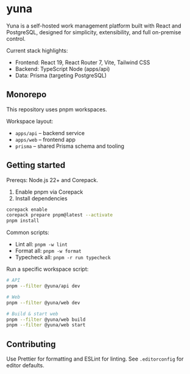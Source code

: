 # yuna

Yuna is a self-hosted work management platform built with React and PostgreSQL, designed for simplicity, extensibility, and full on-premise control.

Current stack highlights:

- Frontend: React 19, React Router 7, Vite, Tailwind CSS
- Backend: TypeScript Node (apps/api)
- Data: Prisma (targeting PostgreSQL)

## Monorepo

This repository uses pnpm workspaces.

Workspace layout:

- `apps/api` – backend service
- `apps/web` – frontend app
- `prisma` – shared Prisma schema and tooling

## Getting started

Prereqs: Node.js 22+ and Corepack.

1. Enable pnpm via Corepack
2. Install dependencies

```sh
corepack enable
corepack prepare pnpm@latest --activate
pnpm install
```

Common scripts:

- Lint all: `pnpm -w lint`
- Format all: `pnpm -w format`
- Typecheck all: `pnpm -r run typecheck`

Run a specific workspace script:

```sh
# API
pnpm --filter @yuna/api dev

# Web
pnpm --filter @yuna/web dev

# Build & start web
pnpm --filter @yuna/web build
pnpm --filter @yuna/web start
```

## Contributing

Use Prettier for formatting and ESLint for linting. See `.editorconfig` for editor defaults.
